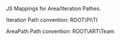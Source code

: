 JS Mappings for Area/Iteration Pathes.

Iteration Path convention:
ROOT\PI\TI

AreaPath Path convention:
ROOT\ART\Team
